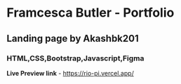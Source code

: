 # Framcesca Butler - Portfolio

## Landing page by Akashbk201 
### HTML,CSS,Bootstrap,Javascript,Figma

**Live Preview link** - https://rio-pi.vercel.app/
